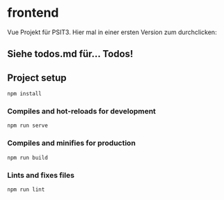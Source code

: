 # frontend

Vue Projekt für PSIT3.
Hier mal in einer ersten Version zum durchclicken:



## Siehe todos.md für... Todos!




## Project setup

```
npm install
```

### Compiles and hot-reloads for development

```
npm run serve
```

### Compiles and minifies for production

```
npm run build
```

### Lints and fixes files

```
npm run lint
```

